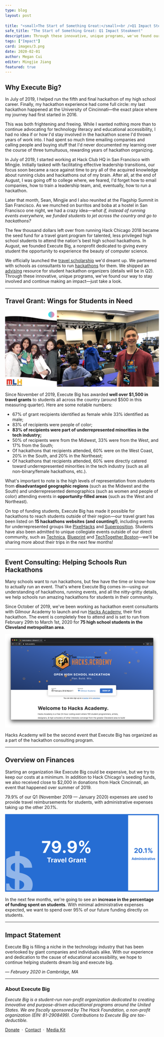 ```yaml
---
type: blog
layout: post

title: "<small>The Start of Something Great:</small><br />Q1 Impact Steakment"
safe_title: "The Start of Something Great: Q1 Impact Steakment"
description: Through these innovative, unique programs, we've found our way to stay involved and continue making an impact—just take a look.
tags: ["Impact"]
card: images/3.png
date: 2020-02-01
author: Megan Cui
editor: Mingjie Jiang
featured: true
---
```


## Why Execute Big?

In July of 2019, I helped run the fifth and final hackathon of my high school career. Finally, my hackathon experience had come full circle: my last hackathon happened at the University of Cincinnati—the exact place where my journey had first started in 2016.

This was both frightening and freeing. While I wanted nothing more than to continue advocating for technology literacy and educational accessibility, I had no idea if or how I'd stay involved in the hackathon scene I'd thrown years of work into. I had spent so much time emailing companies and calling people and buying stuff that I'd never documented my learning over the course of three tumultuous, rewarding years of hackathon organizing. 

In July of 2019, I started working at Hack Club HQ in San Francisco with Mingjie. Initially tasked with facilitating effective leadership transitions, our focus soon became a race against time to pry all of the acquired knowledge about running clubs and hackathons out of my brain. After all, at the end of August, I was going off to college where, we feared, I'd forget how to email companies, how to train a leadership team, and, eventually, how to run a hackathon.

Later that month, Sean, Mingjie and I also reunited at the Flagship Summit in San Francisco. As we munched on burritos and boba at a hostel in San Francisco one night, we had a crazy idea —*what if, instead of running events everywhere, we funded students to jet across the country and go to hackathons?*

The few thousand dollars left over from running Hack Chicago 2018 became the seed fund for a travel grant program for talented, less privileged high school students to attend the nation's best high school hackathons.
In August, we founded Execute Big, a nonprofit dedicated to giving every student the opportunity to experience the beauty of computer science. 

We officially launched the [travel scholarship](/grant) we'd dreamt up. We partnered with schools as consultants to run [hackathons](/events) for them. We shipped an [advising](/advising) resource for student hackathon organizers (details will be in Q2).
Through these innovative, unique programs, we've found our way to stay involved and continue making an impact—just take a look.

---

## Travel Grant: Wings for Students in Need

![Travel Grant Students](images/1.png)

Since November of 2019, Execute Big has awarded **well over $1,500 in travel grants** to students all across the country (around $500 in this measuring quarter). Here are some notable numbers:

* 67% of grant recipients identified as female while 33% identified as male;
* 83% of recipients were people of color;
* **83% of recipients were part of underrepresented minorities in the tech industry;**
* 50% of recipients were from the Midwest, 33% were from the West, and 17% from the South;
* Of hackathons that recipients attended, 60% were on the West Coast, 20% in the South, and 20% in the Northeast;
* Of hackathons that recipients attended, 60% were directly catered toward underrepresented minorities in the tech industry (such as all non-binary/female hackathons, etc.).

What's important to note is the high levels of representation from students from **disadvantaged geographic regions** (such as the Midwest and the South) and underrepresented demographics (such as women and people of color) attending events in **opportunity-filled areas** (such as the West and Northeast). 

On top of funding students, Execute Big has made it possible for hackathons to reach students outside of their region —our travel grant has been listed on **15 hackathons websites (and counting!)**, including events for underrepresented groups like [PixelHacks](http://pixelhacks.com/) and [Superposition](https://superposition.tech/). Students have also been admitted to unique collegiate events outside of our direct community, such as [Technica](https://gotechnica.org), [Blueprint](https://blueprint.hackmit.org/#home) and [TechTogether Boston](https://boston.techtogether.io/)—we'll be sharing more about their trips in the next few months!

---

## Event Consulting: Helping Schools Run Hackathons

Many schools want to run hackathons, but few have the time or know-how to actually run an event. That's where Execute Big comes in—using our understanding of hackathons, running events, and all the nitty-gritty details, we help schools run amazing hackathons for students in their community.

Since October of 2019, we've been working as hackathon event consultants with Gilmour Academy to launch and run [Hacks Academy](https://hacks.academy), their first hackathon. The event is completely free to attend and is set to run from February 29th to March 1st, 2020 for **75 high school students in the Cleveland metropolitan area**.

![Hacks Academy Website](images/2.png)

Hacks Academy will be the second event that Execute Big has organized as a part of the hackathon consulting program.

---

## Overview on Finances

Starting an organization like Execute Big could be expensive, but we try to keep our costs at a minimum. In addition to Hack Chicago's seeding funds, we also received close to $2,000 in donations from Hack Cincinnati, an event that happened over summer of 2019.

79.9% of our Q1 (November 2019 — January 2020) expenses are used to provide travel reimbursements for students, with administrative expenses taking up the other 20.1%.

![Expense Distribution Illustration](images/4.png)

In the next few months, we're going to see an **increase in the percentage of funding spent on students**. With minimal administrative expenses expected, we want to spend over 95% of our future funding directly on students.

---

## Impact Statement

Execute Big is filling a niche in the technology industry that has been overlooked by giant companies and individuals alike. With our experience and dedication to the cause of educational accessibility, we hope to continue helping students dream big and execute big.

*&mdash; February 2020 in Cambridge, MA*

---

### About Execute Big

*Execute Big is a student-run non-profit organization dedicated to creating innovative and
purpose-driven educational programs around the United States. We are fiscally sponsored by The Hack Foundation, a non-profit organization (EIN: 81-2908499). Contributions to Execute Big are tax-deductible.*

[Donate](/donate/pay)&ensp;&middot;&ensp;[Contact](mailto:team@executebig.org)&ensp;&middot;&ensp;[Media Kit](/assets/eb-branding.zip)

